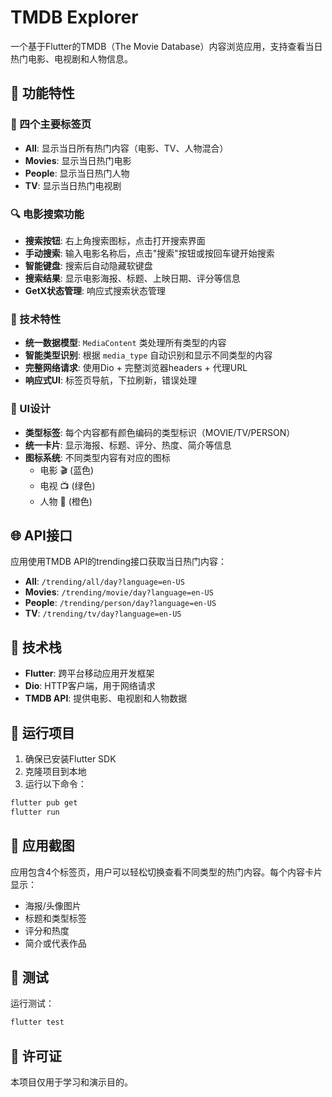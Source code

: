 # TMDB Explorer

一个基于Flutter的TMDB（The Movie Database）内容浏览应用，支持查看当日热门电影、电视剧和人物信息。

## 🎯 功能特性

### 📱 四个主要标签页
- **All**: 显示当日所有热门内容（电影、TV、人物混合）
- **Movies**: 显示当日热门电影
- **People**: 显示当日热门人物
- **TV**: 显示当日热门电视剧

### 🔍 电影搜索功能
- **搜索按钮**: 右上角搜索图标，点击打开搜索界面
- **手动搜索**: 输入电影名称后，点击"搜索"按钮或按回车键开始搜索
- **智能键盘**: 搜索后自动隐藏软键盘
- **搜索结果**: 显示电影海报、标题、上映日期、评分等信息
- **GetX状态管理**: 响应式搜索状态管理

### 🔧 技术特性
- **统一数据模型**: `MediaContent` 类处理所有类型的内容
- **智能类型识别**: 根据 `media_type` 自动识别和显示不同类型的内容
- **完整网络请求**: 使用Dio + 完整浏览器headers + 代理URL
- **响应式UI**: 标签页导航，下拉刷新，错误处理

### 🎨 UI设计
- **类型标签**: 每个内容都有颜色编码的类型标识（MOVIE/TV/PERSON）
- **统一卡片**: 显示海报、标题、评分、热度、简介等信息
- **图标系统**: 不同类型内容有对应的图标
  - 电影 🎬 (蓝色)
  - 电视 📺 (绿色)
  - 人物 👤 (橙色)

## 🌐 API接口

应用使用TMDB API的trending接口获取当日热门内容：

- **All**: `/trending/all/day?language=en-US`
- **Movies**: `/trending/movie/day?language=en-US`
- **People**: `/trending/person/day?language=en-US`
- **TV**: `/trending/tv/day?language=en-US`

## 🔧 技术栈

- **Flutter**: 跨平台移动应用开发框架
- **Dio**: HTTP客户端，用于网络请求
- **TMDB API**: 提供电影、电视剧和人物数据

## 🚀 运行项目

1. 确保已安装Flutter SDK
2. 克隆项目到本地
3. 运行以下命令：

```bash
flutter pub get
flutter run
```

## 📱 应用截图

应用包含4个标签页，用户可以轻松切换查看不同类型的热门内容。每个内容卡片显示：
- 海报/头像图片
- 标题和类型标签
- 评分和热度
- 简介或代表作品

## 🧪 测试

运行测试：

```bash
flutter test
```

## 📄 许可证

本项目仅用于学习和演示目的。
